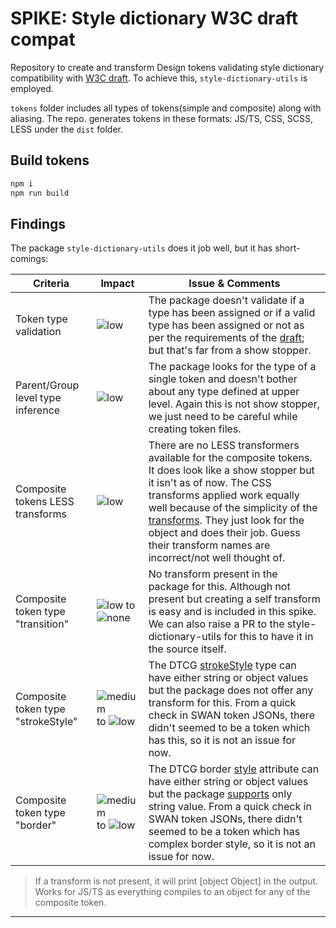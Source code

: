 # SPIKE: Style dictionary W3C draft compat

Repository to create and transform Design tokens validating style dictionary compatibility with [W3C draft](https://design-tokens.github.io/community-group/format). To achieve this, `style-dictionary-utils` is employed.

`tokens` folder includes all types of tokens(simple and composite) along with aliasing. The repo. generates tokens in these formats: JS/TS, CSS, SCSS, LESS under the `dist` folder.

## Build tokens

```sh
npm i
npm run build
```

## Findings

The package `style-dictionary-utils` does it job well, but it has short-comings:

| Criteria | Impact | Issue & Comments |
| -- | -- | -- |
| Token  type validation | ![low](https://img.shields.io/badge/low-green) | The package doesn't validate if a type has been assigned or if a valid type has been assigned or not as per the requirements of the [draft](https://design-tokens.github.io/community-group/format/#types:~:text=If%20no%20explicit%20type%20has%20been%20set%20for%20a%20token%2C%20tools%20MUST%20consider%20the%20token%20invalid%20and%20not%20attempt%20to%20infer%20any%20other%20type%20from%20the%20value); but that's far from a show stopper. |
| Parent/Group level type inference | ![low](https://img.shields.io/badge/low-green) | The package looks for the type of a single token and doesn't bother about any type defined at upper level. Again this is not show stopper, we just need to be careful while creating token files. |
| Composite tokens LESS transforms | ![low](https://img.shields.io/badge/low-green) | There are no LESS transformers available for the composite tokens. It does look like a show stopper but it isn't as of now. The CSS transforms applied work equally well because of the simplicity of the [transforms](https://github.com/lukasoppermann/style-dictionary-utils/blob/main/src/transformer/font-css.ts). They just look for the object and does their job. Guess their transform names are incorrect/not well thought of. |
| Composite token type "transition" | ![low](https://img.shields.io/badge/low-green) to ![none](https://img.shields.io/badge/none-white) | No transform present in the package for this. Although not present but creating a self transform is easy and is included in this spike. We can also raise a PR to the style-dictionary-utils for this to have it in the source itself. |
| Composite token type "strokeStyle" | ![medium](https://img.shields.io/badge/medium-yellow) to ![low](https://img.shields.io/badge/low-green) | The DTCG [strokeStyle](https://design-tokens.github.io/community-group/format/#stroke-style) type can have either string or object values but the package does not offer any transform for this. From a quick check in SWAN token JSONs, there didn't seemed to be a token which has this, so it is not an issue for now. |
| Composite token type "border" | ![medium](https://img.shields.io/badge/medium-yellow) to ![low](https://img.shields.io/badge/low-green) | The DTCG border [style](https://design-tokens.github.io/community-group/format/#border:~:text=a%20dimension%20token.-,style%3A,-The%20border%27s%20style) attribute can have either string or object values but the package [supports](https://github.com/lukasoppermann/style-dictionary-utils/blob/main/src/transformer/border-css.ts#L27) only string value. From a quick check in SWAN token JSONs, there didn't seemed to be a token which has complex border style, so it is not an issue for now. |

> If a transform is not present, it will print [object Object] in the output. Works for JS/TS as everything compiles to an object for any of the composite token.

---
